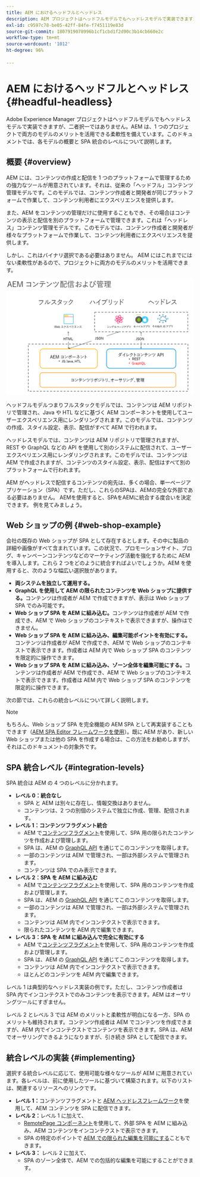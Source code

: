 ```yaml
---
title: AEM におけるヘッドフルとヘッドレス
description: AEM プロジェクトはヘッドフルモデルでもヘッドレスモデルで実装できますが、二者択一ではありません。AEM は、1 つのプロジェクトで両方のモデルのメリットを活用できる柔軟性を備えています。
exl-id: c9597c78-be05-42ff-84fe-f7451119e83d
source-git-commit: 1807919078996b1cf1cbd1f2d90c3b14cb660e2c
workflow-type: tm+mt
source-wordcount: '1012'
ht-degree: 96%

---
```


# AEM におけるヘッドフルとヘッドレス {#headful-headless}

Adobe Experience Manager プロジェクトはヘッドフルモデルでもヘッドレスモデルで実装できますが、二者択一ではありません。AEM は、1 つのプロジェクトで両方のモデルのメリットを活用できる柔軟性を備えています。このドキュメントでは、各モデルの概要と SPA 統合のレベルについて説明します。

## 概要 {#overview}

AEM には、コンテンツの作成と配信を 1 つのプラットフォームで管理するための強力なツールが用意されています。それは、従来の「ヘッドフル」コンテンツ管理モデルです。このモデルでは、コンテンツ作成者と開発者が同じプラットフォームで作業して、コンテンツ利用者にエクスペリエンスを提供します。

また、AEM をコンテンツの管理だけに使用することもでき、その場合はコンテンツの表示と配信を別のプラットフォームで管理できます。これは「ヘッドレス」コンテンツ管理モデルです。このモデルでは、コンテンツ作成者と開発者が様々なプラットフォームで作業して、コンテンツ利用者にエクスペリエンスを提供します。

しかし、これはバイナリ選択である必要はありません。 AEM にはこれまでにはない柔軟性があるので、プロジェクトに両方のモデルのメリットを活用できます。

![AEM 実装モデル](/help/sites-developing/headless/getting-started/assets/aem-implementation-models.png)

ヘッドフルモデルつまりフルスタックモデルでは、コンテンツは AEM リポジトリで管理され、Java や HTL などに基づく AEM コンポーネントを使用してユーザーエクスペリエンス用にレンダリングされます。このモデルでは、コンテンツの作成、スタイル設定、表示、配信がすべて AEM で行われます。

ヘッドレスモデルでは、コンテンツは AEM リポジトリで管理されますが、REST や GraphQL などの API を使用して別のシステムに配信されて、ユーザーエクスペリエンス用にレンダリングされます。このモデルでは、コンテンツは AEM で作成されますが、コンテンツのスタイル設定、表示、配信はすべて別のプラットフォームで行われます。

AEM がヘッドレスで配信するコンテンツの宛先は、多くの場合、単一ページアプリケーション（SPA）です。ただし、これらのSPAは、AEMの完全な外部である必要はありません。 AEMを使用すると、SPAをAEMに統合する度合いを決定できます。 例を見てみましょう。

## Web ショップの例 {#web-shop-example}

会社の既存の Web ショップが SPA として存在するとします。その中に製品の詳細や画像がすべて含まれています。この状況で、プロモーションサイト、ブログ、キャンペーンコンテンツなどのマーケティング活動を強化するために AEM を導入します。これら 2 つをどのように統合すればよいでしょうか。AEM を使用すると、次のような幅広い選択肢があります。

* **両システムを独立して運用する。**
* **GraphQL を使用して AEM の限られたコンテンツを Web ショップに提供する。**&#x200B;コンテンツは作成者が AEM で作成できますが、表示は Web ショップ SPA でのみ可能です。
* **Web ショップ SPA を AEM に組み込む。**&#x200B;コンテンツは作成者が AEM で作成でき、AEM で Web ショップのコンテキストで表示できますが、操作はできません。
* **Web ショップ SPA を AEM に組み込み、編集可能ポイントを有効にする。**&#x200B;コンテンツは作成者が AEM で作成でき、AEM で Web ショップのコンテキストで表示できます。作成者は AEM 内で Web ショップ SPA のコンテンツを限定的に操作できます。
* **Web ショップ SPA を AEM に組み込み、ゾーン全体を編集可能にする。**&#x200B;コンテンツは作成者が AEM で作成でき、AEM で Web ショップのコンテキストで表示できます。作成者は AEM 内で Web ショップ SPA のコンテンツを限定的に操作できます。

次の節では、これらの統合レベルについて詳しく説明します。

>[!NOTE]
>
>もちろん、Web ショップ SPA を完全機能の AEM SPA として再実装することもできます（[AEM SPA Editor フレームワークを使用](/help/sites-developing/spa-walkthrough.md)）。既に AEM があり、新しい Web ショップまたは他の SPA を作成する場合は、この方法をお勧めしますが、それはこのドキュメントの対象外です。

## SPA 統合レベル {#integration-levels}

SPA 統合は AEM の 4 つのレベルに分かれます。

* **レベル 0：統合なし**
   * SPA と AEM は別々に存在し、情報交換はありません。
   * コンテンツは、2 つの別個のシステムで独立に作成、管理、配信されます。
* **レベル 1：コンテンツフラグメント統合**
   * AEM で[コンテンツフラグメント](/help/assets/content-fragments/content-fragments.md)を使用して、SPA 用の限られたコンテンツを作成および管理します。
   * SPA は、AEM の [GraphQL API](/help/sites-developing/headless/graphql-api/graphql-api-content-fragments.md) を通じてこのコンテンツを取得します。
   * 一部のコンテンツは AEM で管理され、一部は外部システムで管理されます。
   * コンテンツは SPA でのみ表示できます。
* **レベル 2：SPA を AEM に組み込む**
   * AEM で[コンテンツフラグメント](/help/assets/content-fragments/content-fragments.md)を使用して、SPA 用のコンテンツを作成および管理します。
   * SPA は、AEM の [GraphQL API](/help/sites-developing/headless/graphql-api/graphql-api-content-fragments.md) を通じてこのコンテンツを取得します。
   * 一部のコンテンツは AEM で管理され、一部は外部システムで管理されます。
   * コンテンツは AEM 内でインコンテクストで表示できます。
   * 限られたコンテンツを AEM 内で編集できます。
* **レベル 3：SPA を AEM に組み込んで完全に有効にする**
   * AEM で[コンテンツフラグメント](/help/assets/content-fragments/content-fragments.md)を使用して、SPA 用のコンテンツを作成および管理します。
   * SPA は、AEM の [GraphQL API](/help/sites-developing/headless/graphql-api/graphql-api-content-fragments.md) を通じてこのコンテンツを取得します。
   * コンテンツは AEM 内でインコンテクストで表示できます。
   * ほとんどのコンテンツを AEM 内で編集できます。

レベル 1 は典型的なヘッドレス実装の例です。ただし、コンテンツ作成者は SPA 内でインコンテクストでのみコンテンツを表示できます。AEM はオーサリングツールにすぎません。

レベル 2 とレベル 3 では AEM のメリットと柔軟性が明白になる一方、SPA のメリットも維持されます。コンテンツ作成者は AEM でコンテンツを作成できますが、AEM 内でインコンテクストでコンテンツを表示できます。SPA は、AEM でオーサリングできるようになりますが、引き続き SPA として配信できます。

## 統合レベルの実装 {#implementing}

選択する統合レベルに応じて、使用可能な様々なツールが AEM に用意されています。各レベルは、前に使用したツールに基づいて構築されます。以下のリストは、関連するリソースへのリンクです。

* **レベル 1：**&#x200B;コンテンツフラグメントと [AEM ヘッドレスフレームワーク](/help/sites-developing/headless/introduction.md)を使用して、AEM コンテンツを SPA に配信できます。
* **レベル 2：**&#x200B;レベル 1 に加えて、
   * [RemotePage コンポーネント](/help/sites-developing/spa-remote-page.md)を使用して、外部 SPA を AEM に組み込み、AEM コンテンツをインコンテクストで表示できます。
   * SPA の特定のポイントで [AEM での限られた編集を可能にする](/help/sites-developing/spa-edit-external.md)こともできます。
* **レベル 3：** レベル 2 に加えて、
   * SPA のゾーン全体で、AEM での包括的な編集を可能にすることができます。
